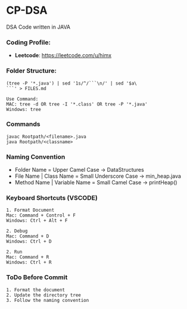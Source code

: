 # CP-DSA
DSA Code written in JAVA


### Coding Profile:
- **Leetcode**: https://leetcode.com/u/himx


### Folder Structure:
```
(tree -P '*.java') | sed '1s/^/```\n/' | sed '$a\
```' > FILES.md
```

```
Use Command: 
MAC: tree -d OR tree -I '*.class' OR tree -P '*.java'
Windows: tree
```

### Commands

```
javac Rootpath/<filename>.java
java Rootpath/<classname>
```


### Naming Convention
- Folder Name = Upper Camel Case -> DataStructures
- File Name | Class Name = Small Underscore Case -> min_heap.java
- Method Name | Variable Name = Small Camel Case -> printHeap()


### Keyboard Shortcuts (VSCODE)

```
1. Format Document
Mac: Command + Control + F
Windows: Ctrl + Alt + F

2. Debug
Mac: Command + D
Windows: Ctrl + D

2. Run
Mac: Command + R
Windows: Ctrl + R
```


### ToDo Before Commit

```
1. Format the document
2. Update the directory tree
3. Follow the naming convention
```
